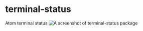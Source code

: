 terminal-status
===============

Atom terminal status
![A screenshot of terminal-status package](http://guileen.github.io/img/terminal-status/screenshot-0.2.0.gif)
